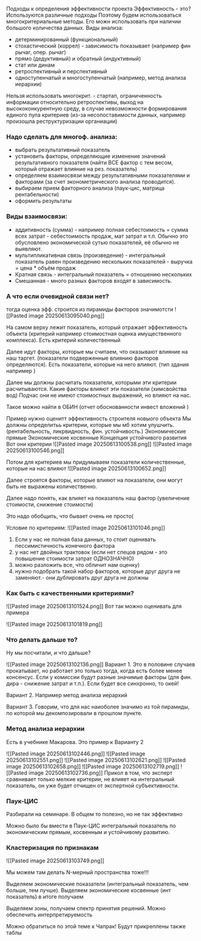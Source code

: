 Подходы к определения эффективности проекта 
Эффективность - это? 
Используются различные подходы
Поэтому будем использоваться многокритериальные методы. Его можн использовать при наличии большого количества данных. 
Виды анализа:
- детерминированный (функциональный)
- стохастический (коррел) - зависимость показывает (например фин рычаг, опер. рычаг) 
- прямо (дедуктивный) и обратный (индуктивный)
- стат или динам
- ретроспективный и перспективный 
- одноступенчатый и многоступенчатый (например, метод анализа иерархии)


Нельзя использовать многокрит. - стартап, ограниченность информации относительно ретроспективы, выход на высококонкурентную среду, в случае невозможности формирования единого пула критериев (из-за несопоставимости данных, например произошла реструктуризации органиации)

### Надо сделать для многоф. анализа:
- выбрать результативный показатель
- установить факторы, определяющие изменение значений результативного показателя (найти ВСЕ фактор с тем весом, который отражает влияние на рез. показатель)
- определяем взаимосвязи между результативными показателями и факторами (за счет эконометрического анализа проводится).
- выбираем прием факторного анализа (паук-цис, матрица рентабельности)
- оформить результаты

### Виды взаимосвязи:
- аддитивность (сумма) - например полная себестоимость = сумма всех затрат - себестоимость продаж, мат затрат и т.п. Обычно это обусловлено экономической сутью показателей, её обычно не выявляют.
- мультипликативная связь (произведение) - интегральный показатель равен произведению нескольких показателей - выручка = цена * объём продаж
- Кратная связь - интегральный показатель = отношению нескольких
- Смешанная - много разных факторов входят в зависимость. 
### А что если очевидной связи нет?
тогда оценка эфф. строится из пирамиды факторов значимотсти 
![[Pasted image 20250613095040.png]]

На самом верху лежит показатель, который отражает эффективность объекта (критерий например стоимостная оценка имущественного комплекса).  Есть критерий количественный

Далее идут факторы, которые мы считаем, что оказывают влияние на наш таргет. (показатели подверженные влиянию факторов определяются). Есть показатели, которые на него влияют. (тип здания например ) 

Далее мы должны расчитать показатели, которыми эти критерии расчитываются. Какие факторы влияют эти показатели (химсвойства вод) Подчас они не имеют стоимостных выражений, но влияют на нас. 

Такое можно найти в ОБИН (отчет обоснованности инвест вложений )

Пример нужно оценитт эффективность строителя новыого объекта
Мы должны определитьь критерии, которые мы мб хотим улушчить. (рентабельность, ликрвидность, фин. устойчивость.)
Экономические прямые
Экономические косвенные
Концепция устойчивого развития
Вот они критерии 
![[Pasted image 20250613100538.png]]
![[Pasted image 20250613100546.png]]

Потом для критериев мы придумываем показатели количественные, которые на нас влияют
![[Pasted image 20250613100652.png]]

Далее строятся факторы, которые влияют на показатели, они могут быть не выражены количественно.

Далее надо понять, как влияет на показатель наш фактор (увеличение стоимости, снижение стоимости)

Это надо обобщить, что бывает очень не просто(

Условие по критериям:
![[Pasted image 20250613101046.png]]

1. Если у нас не полная база данных, то стоит оценивать пессимистичность конечного фактора 
2. у нас нет двойных трактовок (если нет спецов рядом - это повышение стоимости затрат ОДНОЗНАЧНО)
3. можно разложить все, что обличит нам оценку)
4. нужно подобрать такой набор факторов, которые друг друга не заменяют.- они дублировать друг друга не должны
### Как быть с качественными критериями?

![[Pasted image 20250613101524.png]]
Вот так можно оценивать для примера

![[Pasted image 20250613101819.png]]

### Что делать дальше то?
Ну мы посчитали, и что дальше?

![[Pasted image 20250613102136.png]]
Вариант 1. Это в половине случаев прокатывает, но работает это только тогда, когда есть более менее консенсус. Если у комиссии будут разные значимые факторы (для фин. дира - снижение затрат и т.п.). Если будет все синхронно, то окей!

Вариант 2. Например метод анализа иерархий

Вариант 3. Говорим, что для нас наиоболее значимо из той пирамиды, по которой мы декомпозировали в прошлом пункте. 

### Метод анализа иерархии

Есть в учебнике Макарова. Это пример к Варианту 2

![[Pasted image 20250613102446.png]]
![[Pasted image 20250613102551.png]]
![[Pasted image 20250613102621.png]]
![[Pasted image 20250613102658.png]]
![[Pasted image 20250613102719.png]]
![[Pasted image 20250613102736.png]]
Прикол в том, что эксперт сравнивает только мелкие критерии, не влияет на интегральный показатель, он уже будет отчищен от экспертной субъективности.
### Паук-ЦИС
Разбирали на семинаре. В общем то полезно, но не так эффективно 

Можно было бы вмести в Паук-ЦИС интегральный показатель по экономическим прямым, косвенным и устойчивому развитию. 
### Кластеризация по признакам 

![[Pasted image 20250613103749.png]]

Мы можем там делать N-мерный пространства тоже!!!

Выделяем экономические показатели (интегральный показатель, чем больше, тем лучше). Выделяем экономические косвенные (инт показатель) в итоге получаем 

Выделяем зоны, получаем спектр принятия решений. Можно обеспечить интерпретируемость 

Можно обратиться по этой теме к Чапрак! Будут прикреплены также таблы 